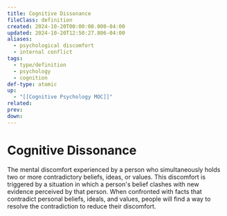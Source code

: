 ```yaml
---
title: Cognitive Dissonance
fileClass: definition
created: 2024-10-20T00:00:00.000-04:00
updated: 2024-10-20T12:50:27.806-04:00
aliases: 
  - psychological discomfort
  - internal conflict
tags: 
  - type/definition
  - psychology
  - cognition 
def-type: atomic
up: 
  - "[[Cognitive Psychology MOC]]"
related: 
prev: 
down: 
---
```


# Cognitive Dissonance

 The mental discomfort experienced by a person who simultaneously holds two or more contradictory beliefs, ideas, or values. This discomfort is triggered by a situation in which a person's belief clashes with new evidence perceived by that person. When confronted with facts that contradict personal beliefs, ideals, and values, people will find a way to resolve the contradiction to reduce their discomfort.
